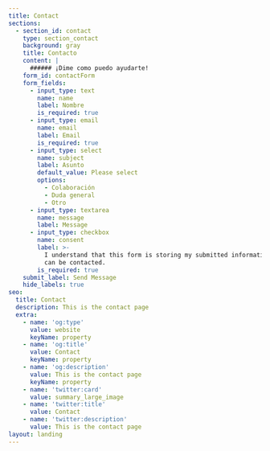 ```yaml
---
title: Contact
sections:
  - section_id: contact
    type: section_contact
    background: gray
    title: Contacto
    content: |
      ###### ¡Dime como puedo ayudarte!
    form_id: contactForm
    form_fields:
      - input_type: text
        name: name
        label: Nombre
        is_required: true
      - input_type: email
        name: email
        label: Email
        is_required: true
      - input_type: select
        name: subject
        label: Asunto
        default_value: Please select
        options:
          - Colaboración
          - Duda general
          - Otro
      - input_type: textarea
        name: message
        label: Message
      - input_type: checkbox
        name: consent
        label: >-
          I understand that this form is storing my submitted information so I
          can be contacted.
        is_required: true
    submit_label: Send Message
    hide_labels: true
seo:
  title: Contact
  description: This is the contact page
  extra:
    - name: 'og:type'
      value: website
      keyName: property
    - name: 'og:title'
      value: Contact
      keyName: property
    - name: 'og:description'
      value: This is the contact page
      keyName: property
    - name: 'twitter:card'
      value: summary_large_image
    - name: 'twitter:title'
      value: Contact
    - name: 'twitter:description'
      value: This is the contact page
layout: landing
---
```

